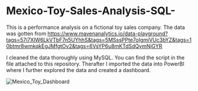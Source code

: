 # Mexico-Toy-Sales-Analysis-SQL-
This is a performance analysis on a fictional toy sales company. The data was gotten from https://www.mavenanalytics.io/data-playground?tags=57i7XlW6LkVTbF7n5UYhhS&tags=5MSssPPte7oIgmiVUc3bYZ&tags=10btmr8wmkqkEgJMfgtOv2&tags=6VsYP6u8mKTdSdQymNjGYR

I cleaned the data thoroughly using MySQL. You can find the script in the file attached to this repository. Therafter I imported the data into PowerBI where I further explored the data and created a dashboard.

![Mexico_Toy_Dashboard](https://user-images.githubusercontent.com/101093568/187853507-c28cda10-56d5-4290-861a-0bbe7a78ea0c.png)
